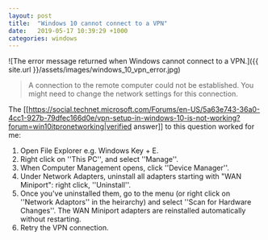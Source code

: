 ```yaml
---
layout: post
title:  "Windows 10 cannot connect to a VPN"
date:   2019-05-17 10:39:29 +1000
categories: windows
---
```


![The error message returned when Windows cannot connect to a VPN.]({{ site.url }}/assets/images/windows_10_vpn_error.jpg)

>A connection to the remote computer could not be established. You might need to change the network settings for this connection.

The [[https://social.technet.microsoft.com/Forums/en-US/5a63e743-36a0-4cc1-927b-79dfec166d0e/vpn-setup-in-windows-10-is-not-working?forum=win10itpronetworking|verified answer]] to this question worked for me:


1. Open File Explorer e.g. Windows Key + E.
2. Right click on ''This PC'', and select ''Manage''.
3. When Computer Management opens, click ''Device Manager''.
4. Under Network Adapters, uninstall all adapters starting with "WAN Miniport": right click, ''Uninstall''.
5. Once you've uninstalled them, go to the menu (or right click on ''Network Adaptors'' in the heirarchy) and select ''Scan for Hardware Changes''. The WAN Miniport adapters are reinstalled automatically without restarting.  
6. Retry the VPN connection.
